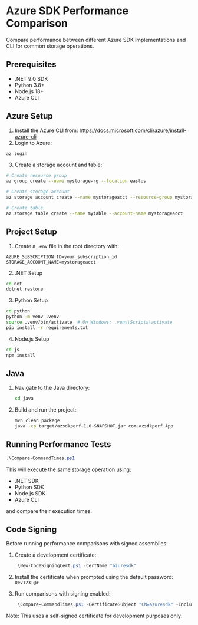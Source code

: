 # Azure SDK Performance Comparison

Compare performance between different Azure SDK implementations and CLI for common storage operations.

## Prerequisites

- .NET 9.0 SDK
- Python 3.8+
- Node.js 18+
- Azure CLI

## Azure Setup

1. Install the Azure CLI from: https://docs.microsoft.com/cli/azure/install-azure-cli
2. Login to Azure:
```bash
az login
```

3. Create a storage account and table:
```bash
# Create resource group
az group create --name mystorage-rg --location eastus

# Create storage account
az storage account create --name mystorageacct --resource-group mystorage-rg --location eastus --sku Standard_LRS

# Create table
az storage table create --name mytable --account-name mystorageacct
```

## Project Setup

1. Create a `.env` file in the root directory with:
```
AZURE_SUBSCRIPTION_ID=your_subscription_id
STORAGE_ACCOUNT_NAME=mystorageacct
```

2. .NET Setup
```bash
cd net
dotnet restore
```

3. Python Setup
```bash
cd python
python -m venv .venv
source .venv/bin/activate  # On Windows: .venv\Scripts\activate
pip install -r requirements.txt
```

4. Node.js Setup
```bash
cd js
npm install
```

## Java

1. Navigate to the Java directory:
   ```bash
   cd java
   ```

2. Build and run the project:
   ```bash
   mvn clean package
   java -cp target/azsdkperf-1.0-SNAPSHOT.jar com.azsdkperf.App
   ```

## Running Performance Tests

```powershell
.\Compare-CommandTimes.ps1
```

This will execute the same storage operation using:
- .NET SDK
- Python SDK
- Node.js SDK
- Azure CLI

and compare their execution times.

## Code Signing

Before running performance comparisons with signed assemblies:

1. Create a development certificate:
   ```powershell
   .\New-CodeSigningCert.ps1 -CertName "azuresdk"
   ```

2. Install the certificate when prompted using the default password: `Dev123!@#`

3. Run comparisons with signing enabled:
   ```powershell
   .\Compare-CommandTimes.ps1 -CertificateSubject "CN=azuresdk" -IncludeSigning
   ```

Note: This uses a self-signed certificate for development purposes only.
